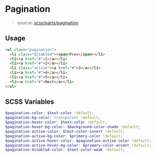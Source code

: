 # Pagination

> source: [scss/parts/pagination](../../src/scss/parts/_pagination.scss)

## Usage

```html
<ul class="pagination">
  <li class="disabled"><span>Prev</span></li>
  <li><a href="#">1</a></li>
  <li><a href="#">2</a></li>
  <li class="active"><a href="#">3</a></li>
  <li><a href="#">4</a></li>
  <li><a href="#">5</a></li>
  <li><a href="#">Next</a></li>
</ul>
```

## SCSS Variables

``` scss
$pagination-color: $text-color !default;
$pagination-bg-color: transparent !default;
$pagination-hover-color: $text-color !default;
$pagination-hover-bg-color: $background-color-shade !default;
$pagination-active-color: $text-color-invert !default;
$pagination-active-bg-color: $primary-color !default;
$pagination-active-hover-color: $pagination-active-color !default;
$pagination-active-hover-bg-color: $primary-color-accent !default;
$pagination-disabled-color: $text-color-weak !default;
```
